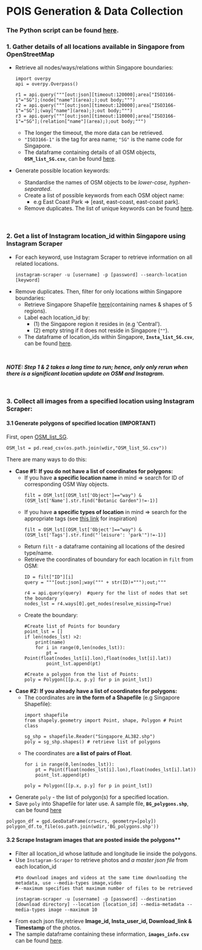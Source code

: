 

# POIS Generation & Data Collection

### The Python script can be found [here](scripts/POIS_generation+Data_collection.py).

### 1. Gather details of all locations available in Singapore from OpenStreetMap 

* Retrieve all nodes/ways/relations within Singapore boundaries:
    ```sosense
    import overpy
    api = overpy.Overpass()
    
    r1 = api.query("""[out:json][timeout:120000];area["ISO3166-1"="SG"];(node["name"](area););out body;""")
    r2 = api.query("""[out:json][timeout:120000];area["ISO3166-1"="SG"];(way["name"](area););out body;""")
    r3 = api.query("""[out:json][timeout:110000];area["ISO3166-1"="SG"];(relation["name"](area););out body;""")
    ```
    * The longer the timeout, the more data can be retrieved.
    * `"ISO3166-1"` is the tag for area name; `"SG"` is the name code for Singapore.
    * The dataframe containing details of all OSM objects, **`OSM_list_SG.csv`**, can be found [here](data/OSM_list_SG.csv).

* Generate possible location keywords:
     * Standardise the names of OSM objects to be *lower-case, hyphen-separated*.
     * Create a list of possible keywords from each OSM object name:
         * e.g East Coast Park => [east, east-coast, east-coast park].
     * Remove duplicates. The list of unique keywords can be found [here](data/others/search_lst.csv).

<br>

### 2. Get a list of Instagram location_id within Singapore using Instagram Scraper

* For each keyword, use Instagram Scraper to retrieve information on  all related locations.
    ```sosense
    instagram-scraper -u [username] -p [password] --search-location [keyword]
    ```
* Remove duplicates. Then, filter for only locations within Singapore boundaries:
    * Retrieve Singapore Shapefile [here](data/others/Singapore_AL382.shp)(containing names & shapes of 5 regions).
    * Label each location_id by:
        * (1) the Singapore region it resides in (e.g 'Central').
        * (2) empty string if it does not reside in Singapore (`""`). 
    * The dataframe of location_ids within Singapore, **`Insta_list_SG.csv`**, can be found [here](data/Insta_list_SG.csv).
  
<br>

***NOTE: Step 1 & 2 takes a long time to run; hence, only only rerun when there is a significant location update on OSM and Instagram.***

<br>

### 3. Collect all images from a specified location using Instagram Scraper:

#### 3.1 Generate polygons of specified location **(IMPORTANT)**

First, open [OSM_list_SG](data/OSM_list_SG.csv).
```sosense
OSM_lst = pd.read_csv(os.path.join(wdir,"OSM_list_SG.csv"))
```

There are many ways to do this:

* **Case #1: If you do not have a list of coordinates for polygons:** 
    * If you have **a specific location name** in mind => search for ID of corresponding OSM Way objects.
        ```sosense
        filt = OSM_lst[(OSM_lst['Object']=="way") & (OSM_lst['Name'].str.find("Botanic Garden")!=-1)] 
        ```
    * If you have **a specific types of location** in mind => search for the appropriate tags (see [this link](https://taginfo.openstreetmap.org/tags) for inspiration)
        ```sosense
        filt = OSM_lst[(OSM_lst['Object']=="way") & (OSM_lst['Tags'].str.find("'leisure': 'park'")!=-1)]
        ```
    * Return `filt` - a dataframe containing all locations of the desired type/name.
    * Retrieve the coordinates of boundary for each location in `filt` from OSM:
        ```sosense
        ID = filt["ID"][i]
        query = """[out:json];way(""" + str(ID)+""");out;"""
    
        r4 = api.query(query)  #query for the list of nodes that set the boundary
        nodes_lst = r4.ways[0].get_nodes(resolve_missing=True)
        ```
    * Create the boundary:
        ```sosense
        #Create list of Points for boundary
        point_lst = []
        if len(nodes_lst) >2:
            print(name)
            for i in range(0,len(nodes_lst)):
                pt = Point(float(nodes_lst[i].lon),float(nodes_lst[i].lat))
                point_lst.append(pt)
        
        #Create a polygon from the list of Points:
        poly = Polygon([[p.x, p.y] for p in point_lst])
        ```
* **Case #2: If you already have a list of coordinates for polygons:**
    * The coordinates are **in the form of a Shapefile** (e.g Singapore Shapefile):
        ```sosense
        import shapefile
        from shapely.geometry import Point, shape, Polygon # Point class
       
        sg_shp = shapefile.Reader("Singapore_AL382.shp")
        poly = sg_shp.shapes() # retrieve list of polygons
        ```
     * The coordinates are **a list of pairs of Float**.
        ```sosense
        for i in range(0,len(nodes_lst)):
            pt = Point(float(nodes_lst[i].lon),float(nodes_lst[i].lat))
            point_lst.append(pt)
        
        poly = Polygon([[p.x, p.y] for p in point_lst])
        ```
* Generate `poly` - the list of polygon(s) for a specified location.
* Save `poly` into Shapefile for later use. A sample file, **`BG_polygons.shp`**, can be found [here](data/BG_polygons.shp)
```sosense
polygon_df = gpd.GeoDataFrame(crs=crs, geometry=[poly])
polygon_df.to_file(os.path.join(wdir,'BG_polygons.shp'))
```

#### 3.2 Scrape Instagram images that are posted inside the polygons**

* Filter all location_id whose latitude and longitude lie inside the polygons. 
* Use `Instagram-Scraper` to retrieve photos and *a master json file* from each location_id
     ```sosense
     #to download images and videos at the same time downloading the metadata, use --media-types image,video
     #--maximum specifies that maximum number of files to be retrieved
     
     instagram-scraper -u [username] -p [password] --destination [download directory] --location [location_id] --media-metadata --media-types image --maximum 10
     ```
* From each json file,retrieve **Image_id, Insta_user_id, Download_link & Timestamp** of the photos.
* The sample dataframe containing these information, **`images_info.csv`** can be found [here](data/images_info.csv).
